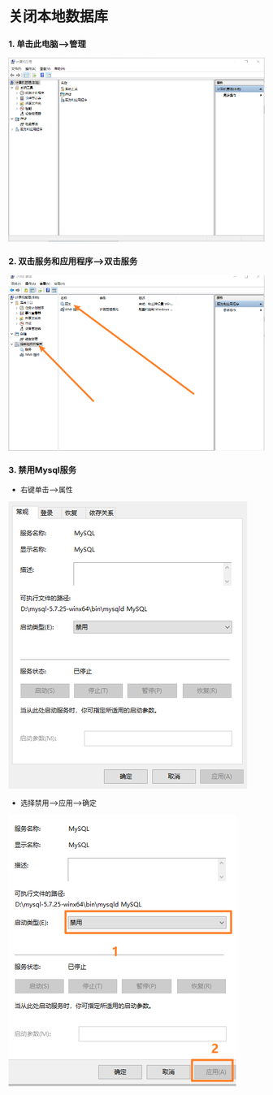 # 关闭本地数据库

### 1. 单击此电脑——>管理

![image-20230416132358288](assets/image-20230416132358288.png)

### 2. 双击服务和应用程序——>双击服务

![image-20230416132447191](assets/image-20230416132447191.png)

### 3. 禁用Mysql服务

- 右键单击——>属性

![image-20230416132945464](assets/image-20230416132945464.png)

- 选择禁用——>应用——>确定

![image-20230416133050058](assets/image-20230416133050058.png)